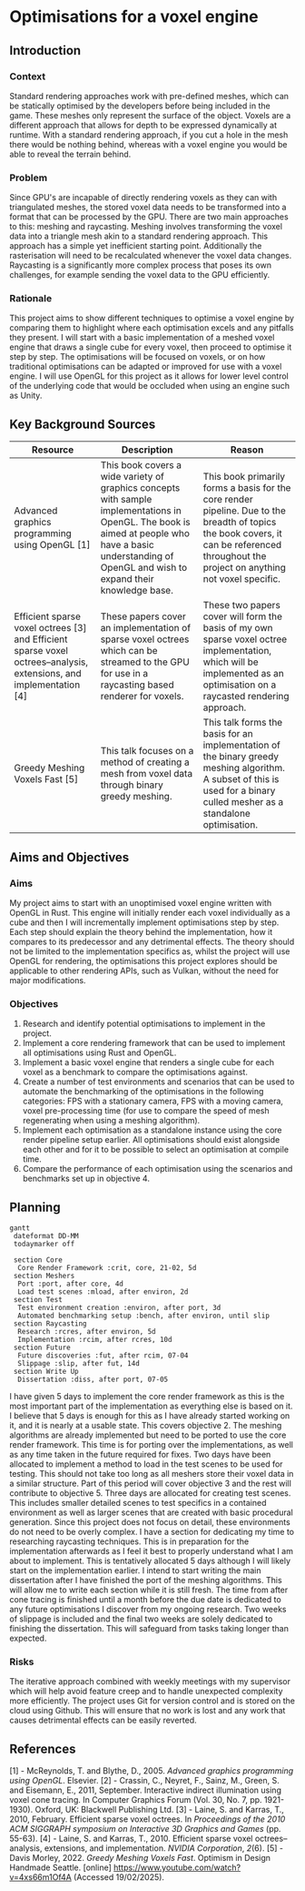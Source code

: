 # Optimisations for a voxel engine

## Introduction

### Context

Standard rendering approaches work with pre-defined meshes, which can be statically optimised by the developers before being included in the game. These meshes only represent the surface of the object.
Voxels are a different approach that allows for depth to be expressed dynamically at runtime. With a standard rendering approach, if you cut a hole in the mesh there would be nothing behind, whereas with a voxel engine you would be able to reveal the terrain behind.

### Problem

Since GPU's are incapable of directly rendering voxels as they can with triangulated meshes, the stored voxel data needs to be transformed into a format that can be processed by the GPU.
There are two main approaches to this: meshing and raycasting. Meshing involves transforming the voxel data into a triangle mesh akin to a standard rendering approach. This approach has a simple yet inefficient starting point. Additionally the rasterisation will need to be recalculated whenever the voxel data changes.
Raycasting is a significantly more complex process that poses its own challenges, for example sending the voxel data to the GPU efficiently.

### Rationale

This project aims to show different techniques to optimise a voxel engine by comparing them to highlight where each optimisation excels and any pitfalls they present.
I will start with a basic implementation of a meshed voxel engine that draws a single cube for every voxel, then proceed to optimise it step by step.
The optimisations will be focused on voxels, or on how traditional optimisations can be adapted or improved for use with a voxel engine.
I will use OpenGL for this project as it allows for lower level control of the underlying code that would be occluded when using an engine such as Unity.

## Key Background Sources

| Resource                                                                                                           | Description                                                                                                                                                                                               | Reason                                                                                                                                                                                    |
| ------------------------------------------------------------------------------------------------------------------ | --------------------------------------------------------------------------------------------------------------------------------------------------------------------------------------------------------- | ----------------------------------------------------------------------------------------------------------------------------------------------------------------------------------------- |
| Advanced graphics programming using OpenGL [1]                                                                     | This book covers a wide variety of graphics concepts with sample implementations in OpenGL. The book is aimed at people who have a basic understanding of OpenGL and wish to expand their knowledge base. | This book primarily forms a basis for the core render pipeline. Due to the breadth of topics the book covers, it can be referenced throughout the project on anything not voxel specific. |
| Efficient sparse voxel octrees [3] and Efficient sparse voxel octrees–analysis, extensions, and implementation [4] | These papers cover an implementation of sparse voxel octrees which can be streamed to the GPU for use in a raycasting based renderer for voxels.                                                          | These two papers cover will form the basis of my own sparse voxel octree implementation, which will be implemented as an optimisation on a raycasted rendering approach.                  |
| Greedy Meshing Voxels Fast [5]                                                                                     | This talk focuses on a method of creating a mesh from voxel data through binary greedy meshing.                                                                                                           | This talk forms the basis for an implementation of the binary greedy meshing algorithm. A subset of this is used for a binary culled mesher as a standalone optimisation.                 |

## Aims and Objectives

### Aims

My project aims to start with an unoptimised voxel engine written with OpenGL in Rust. This engine will initially render each voxel individually as a cube and then I will incrementally implement optimisations step by step. Each step should explain the theory behind the implementation, how it compares to its predecessor and any detrimental effects.
The theory should not be limited to the implementation specifics as, whilst the project will use OpenGL for rendering, the optimisations this project explores should be applicable to other rendering APIs, such as Vulkan, without the need for major modifications.

### Objectives

1. Research and identify potential optimisations to implement in the project.
2. Implement a core rendering framework that can be used to implement all optimisations using Rust and OpenGL.
3. Implement a basic voxel engine that renders a single cube for each voxel as a benchmark to compare the optimisations against.
4. Create a number of test environments and scenarios that can be used to automate the benchmarking of the optimisations in the following categories: FPS with a stationary camera, FPS with a moving camera, voxel pre-processing time (for use to compare the speed of mesh regenerating when using a meshing algorithm).
5. Implement each optimisation as a standalone instance using the core render pipeline setup earlier. All optimisations should exist alongside each other and for it to be possible to select an optimisation at compile time.
6. Compare the performance of each optimisation using the scenarios and benchmarks set up in objective 4.

## Planning

```mermaid
gantt
 dateformat DD-MM
 todaymarker off

 section Core
  Core Render Framework :crit, core, 21-02, 5d
 section Meshers
  Port :port, after core, 4d
  Load test scenes :mload, after environ, 2d
 section Test
  Test environment creation :environ, after port, 3d
  Automated benchmarking setup :bench, after environ, until slip
 section Raycasting
  Research :rcres, after environ, 5d
  Implementation :rcim, after rcres, 10d
 section Future
  Future discoveries :fut, after rcim, 07-04
  Slippage :slip, after fut, 14d
 section Write Up
  Dissertation :diss, after port, 07-05

```

I have given 5 days to implement the core render framework as this is the most important part of the implementation as everything else is based on it. I believe that 5 days is enough for this as I have already started working on it, and it is nearly at a usable state. This covers objective 2.
The meshing algorithms are already implemented but need to be ported to use the core render framework. This time is for porting over the implementations, as well as any time taken in the future required for fixes. Two days have been allocated to implement a method to load in the test scenes to be used for testing. This should not take too long as all meshers store their voxel data in a similar structure. Part of this period will cover objective 3 and the rest will contribute to objective 5.
Three days are allocated for creating test scenes. This includes smaller detailed scenes to test specifics in a contained environment as well as larger scenes that are created with basic procedural generation. Since this project does not focus on detail, these environments do not need to be overly complex.
I have a section for dedicating my time to researching raycasting techniques. This is in preparation for the implementation afterwards as I feel it best to properly understand what I am about to implement. This is tentatively allocated 5 days although I will likely start on the implementation earlier.
I intend to start writing the main dissertation after I have finished the port of the meshing algorithms. This will allow me to write each section while it is still fresh.
The time from after cone tracing is finished until a month before the due date is dedicated to any future optimisations I discover from my ongoing research.
Two weeks of slippage is included and the final two weeks are solely dedicated to finishing the dissertation. This will safeguard from tasks taking longer than expected.

### Risks
The iterative approach combined with weekly meetings with my supervisor which will help avoid feature creep and to handle unexpected complexity more efficiently.
The project uses Git for version control and is stored on the cloud using Github. This will ensure that no work is lost and any work that causes detrimental effects can be easily reverted.

## References

[1] - McReynolds, T. and Blythe, D., 2005. _Advanced graphics programming using OpenGL_. Elsevier.
[2] - Crassin, C., Neyret, F., Sainz, M., Green, S. and Eisemann, E., 2011, September. Interactive indirect illumination using voxel cone tracing. In Computer Graphics Forum (Vol. 30, No. 7, pp. 1921-1930). Oxford, UK: Blackwell Publishing Ltd.
[3] - Laine, S. and Karras, T., 2010, February. Efficient sparse voxel octrees. In _Proceedings of the 2010 ACM SIGGRAPH symposium on Interactive 3D Graphics and Games_ (pp. 55-63).
[4] - Laine, S. and Karras, T., 2010. Efficient sparse voxel octrees–analysis, extensions, and implementation. _NVIDIA Corporation_, _2_(6).
[5] - Davis Morley, 2022. _Greedy Meshing Voxels Fast_. Optimism in Design Handmade Seattle. [online] <https://www.youtube.com/watch?v=4xs66m1Of4A> (Accessed 19/02/2025).

